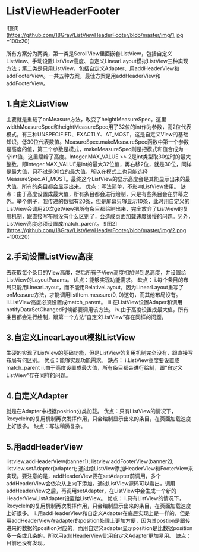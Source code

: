 # ListViewHeaderFooter
![图1](https://github.com/18Gray/ListViewHeaderFooter/blob/master/img/1.jpg =100x20) 

所有方案分为两类，第一类是ScrollView里面嵌套ListView，包括自定义ListView、手动设置ListView高度、自定义LinearLayout模拟ListView三种实现方法；第二类是只用ListView，包括自定义Adapter、用addHeaderView和addFooterView。一共五种方案，最佳方案是用addHeaderView和addFooterView。

## 1.自定义ListView
主要就是重载了onMeasure方法，改变了heightMeasureSpec。这里widthMeasureSpec和heightMeasureSpec用了32位的int作为参数，高2位代表模式，有三种UNSPECIFIED、EXACTLY、AT_MOST，这是自定义View的基础知识。低30位代表数值。MeasureSpec.makeMeasureSpec函数中第一个参数是高度的值，第二个参数是模式，makeMeasureSpec则是把模式和值合成为一个int值，这里赋给了高度。Integer.MAX_VALUE >> 2是int类型取30位时的最大整数，即Integer.MAX_VALUE是int的最大32位值，再右移2位，就是30位，同样是最大值，只不过是30位的最大值，所以在模式上也只能选择MeasureSpec.AT_MOST。最终这个ListView的显示高度会是其能显示出来的最大值，所有的条目都会显示出来。
优点：写法简单，不影响ListView使用。
缺点：由于高度设置成最大值，所有条目都会进行绘制，只是有些条目会在屏幕之外。举个例子，我传递的数据有20条，但是屏幕只够显示10条，此时用自定义的ListView会调用20次getView把所有条目都绘制出来，完全放弃了ListView的复用机制，跟直接写布局没有什么区别了，会造成页面加载速度缓慢的问题。另外，ListView高度必须设置成match_parent。
![图2](https://github.com/18Gray/ListViewHeaderFooter/blob/master/img/2.png =100x20)

## 2.手动设置ListView高度
去获取每个条目的View高度，然后所有子View高度相加得到总高度，并设置给ListView的LayoutParams。
优点：能够实现功能需求。
缺点：
i.每个条目的布局只能用LinearLayout，而不能用RelativeLayout，因为LinearLayout重写了onMeasure方法，才能调用listItem.measure(0, 0)这句，而其他布局没有。
ii.ListView高度必须设置成match_parent。
iii.在ListView设置Adaper和调用notifyDataSetChanged时候都要调用该方法。
iv.由于高度设置成最大值，所有条目都会进行绘制，跟第一个方法“自定义ListView”存在同样的问题。

## 3.自定义LinearLayout模拟ListView
生硬的实现了ListView的基础功能，但是ListView的复用机制完全没有，跟直接写布局有何区别。
优点：能够实现功能需求。
缺点：
i.ListView高度要设置成match_parent
ii.由于高度设置成最大值，所有条目都会进行绘制，跟“自定义ListView”存在同样的问题。

## 4.自定义Adapter
就是在Adapter中根据position分类加载。
优点：只有ListView的情况下，RecycleIn的复用机制再次发挥作用，只会绘制显示出来的条目，在页面加载速度上好很多。
缺点：写法稍微复杂。

## 5.用addHeaderView
listview.addHeaderView(banner1);
listview.addFooterView(banner2);
listview.setAdapter(adapter);
通过给ListView添加HeaderView和FooterView来实现。要注意的是，addHeaderView要在setAdapter前调用，多个addHeaderView会依次从上向下添加。通过ListView源码可以看出，调用addHeaderView之后，再调用setAdapter，在ListView中会生成一个新的HeaderViewListAdapter设置给ListView。
优点：
i.只有ListView的情况下，RecycleIn的复用机制再次发挥作用，只会绘制显示出来的条目，在页面加载速度上好很多。
ii.用addHeaderView和自定义Adapter在底层实现上是一样的，但是用addHeaderView在adapter的position处理上更加方便，因为其postion是跟传进来的数据的position对应的，而用自定义adapter显示position是比数据position多一条或几条的，所以用addHeaderView比用自定义Adapter更加易用。
缺点：目前还没有发现。
